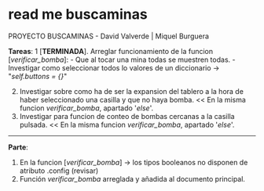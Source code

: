 # read me buscaminas

PROYECTO BUSCAMINAS - David Valverde | Miquel Burguera

**Tareas**: 
  1 [**TERMINADA**]. Arreglar funcionamiento de la funcion [*verificar_bomba*]:
     - Que al tocar una mina todas se muestren todas.
     - Investigar como seleccionar todos lo valores de un diccionario -> "*self.buttons = {}*" 

  2. Investigar sobre como ha de ser la expansion del tablero a la hora de haber seleccionado una casilla y que no haya bomba. << En la misma funcion *verificar_bomba*, apartado '*else*'.
  3. Investigar para funcion de conteo de bombas cercanas a la casilla pulsada. << En la misma funcion *verificar_bomba*, apartado '*else*'.

------------

**Parte**:
  1. En la funcion [*verificar_bomba*] -> los tipos booleanos no disponen de atributo .config (revisar)
  2. Función *verificar_bomba* arreglada y añadida al documento principal.
